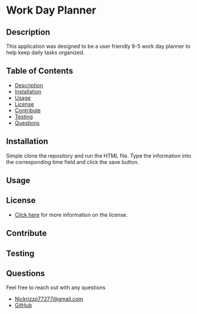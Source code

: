 # Work Day Planner

  ## Description 
  This application was designed to be a user friendly 8-5 work day planner to help keep daily tasks organized.

  ## Table of Contents
  - [Description](#Description)
  - [Installation](#Installation)
  - [Usage](#Usage)
  - [License](#License)
  - [Contribute](#Contribute)
  - [Testing](#Testing)
  - [Questions](#Questions)

  ## Installation 
  Simple clone the repository and run the HTML file. Type the information into the corresponding time field and click the save button.

  ## Usage
  

  ## License
   

  - [Click here](https://opensource.org/licenses/none) for more information on the license.

  ## Contribute
  

  ## Testing
  

  ## Questions

Feel free to reach out with any questions

- [Nickrizzo77277@gmail.com](mail.to:Nickrizzo77277@gmail.com) <br>
- [GitHub](https://github.com/izzo232)

